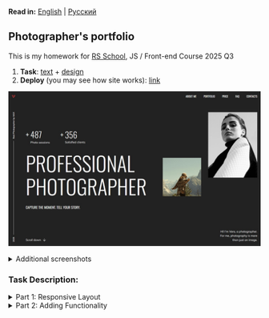 **Read in:** [English](README_en.md) | [Русский](README.md)

## Photographer's portfolio
This is my homework for [RS School](https://rs.school/), JS / Front-end Course 2025 Q3

1. **Task**: [text](https://github.com/rolling-scopes-school/tasks/blob/master/stage1/tasks/portfolio/portfolio-part-1.md) + [design](https://www.figma.com/design/iFsApEUsf6tPwXas56gOiT/Portfolio?node-id=26-1637&t=L9uya9x6r8IlKFzP-0)
2. **Deploy** (you may see how site works): [link](https://rolling-scopes-school.github.io/thefoxtale-JSFE2025Q3/portfolio/)

![Main](assets/screenshots/main.jpg)

<details>
<summary>Additional screenshots</summary>

![Medium](assets/screenshots/medium.jpg)
![Small](assets/screenshots/small.jpg)
</details>

### Task Description:

<details>
<summary>Part 1: Responsive Layout</summary>

1. The layout of the page sections matches the design at a screen width of 1440px and above: <b>+40</b>
    - [x] header: <b>+4</b>
    - [x] Hero section: <b>+4</b>
    - [x] About section: <b>+4</b>
    - [x] Portfolio section: <b>+4</b>
    - [x] Price section: <b>+4</b>
    - [x] FAQ section: <b>+4</b>
    - [x] footer: <b>+4</b>
    - [x] When scaling the browser page (<100%) or increasing the page width (>1440px), the layout of the page (except slider's content) is centered rather than shifted to the side and not stretched across the entire width: <b>+6</b>
    - [x] The background sections' color stretches across the entire width of the screen: <b>+6</b>


2. The layout of the page sections matches the design at a screen width of 768px: <b>+28</b>
    - [x] header: <b>+4</b>
    - [x] Hero section: <b>+4</b>
    - [x] About section: <b>+4</b>
    - [x] Portfolio section: <b>+4</b>
    - [x] Price section: <b>+4</b>
    - [x] FAQ section: <b>+4</b>
    - [x] footer: <b>+4</b>


3. The layout of the page sections matches the design at a screen width of 380px: <b>+28</b>
    - [x] header: <b>+4</b>
    - [x] Hero section: <b>+4</b>
    - [x] About section: <b>+4</b>
    - [x] Portfolio section: <b>+4</b>
    - [x] Price section: <b>+4</b>
    - [x] FAQ section: <b>+4</b>
    - [x] footer: <b>+4</b>


4. At any width between 1440px and 380px, no horizontal scrollbar appears. All page content displays exactly as intended by the design — nothing is cropped, removed, or shifted: <b>+12</b>
    - [x] no horizontal scroll bar between 1440px and 768px widths: <b>+6</b>
    - [x] no horizontal scroll bar between 768px and 380px widths: <b>+6</b>


5. During smooth resizing of the browser window from 1440px to 380px, the layout occupies the full width of the window (including specified margins), elements adjust their sizes and positions appropriately without full scaling, no elements overlap, and images maintain their correct aspect ratios:
    - [x] <b>+8</b>


6. At screen widths of 768px, the menu and navigation links in header are concealed, and a burger menu icon is displayed:
    - [x] <b>+4</b> (Note: Activation of the burger menu icon is not evaluated at this stage.)


7. Interactivity: <b>+26</b>
    - [x] Smooth scrolling with anchor links: <b>+4</b>
    - [x] Interactivity of the links and buttons is implemented according to the Figma layout. Interactivity includes not only changing cursor's appearance, for example, using the cursor: pointer property, but also the use of other visual effects, such as changing the background color or font color, following the Styleguide in the Figma layout. If the interactivity is not specified in the Styleguide, cursor: pointer property is enough: <b>+4</b>
    - [x] Each Package-card in the Packages & Pricing section is interactive (color for border and button) when hovering over any area of the card: <b>+6</b>
    - [x] Each accordion's header in the FAQ section is interactive (color for name and "plus" sign) when hovering over any area of the header, except content of this accordion: <b>+6</b> (Note: Opening/closing of accordion sections is not evaluated at this stage.)
    - [x] Mandatory requirement for interactivity: smooth change in the appearance of an element on hover, without affecting adjacent elements: <b>+2</b>
    - [x] Hover effects are active on desktop devices (as per the Desktop device type in DevTools) and are disabled for mobile devices (as per the Mobile device type in DevTools): <b>+4</b>


8. Checking validation of the page: <b>+14</b>
    - [x] The layout for the page is validated and error-free according to the W3C Validator (https://validator.w3.org/): <b>+6</b>
        - Valid markup of checked page corresponds to the message "Document checking completed. No errors or warnings to show." In this case, you assigns the full points for the checked page (+6).
        - If there are warnings but no errors, you assigns half of the points (+3) for the checked page
    - [x] Favicon is added to the page: <b>+4</b>
    - [x] Only one h1 on the page: <b>+4</b>
</details>

<details>
<summary>Part 2: Adding Functionality</summary>

1. Implementation of the burger menu: +40
    - [x] At 768px and below, the navigation panel hides, and a burger icon appears: +4
    - [x] The burger icon is created using HTML and CSS without the use of images/svg: +4
    - [x] When clicking the burger icon, the burger menu slides out from the right, and the burger icon smoothly transforms into a cross: +4
    - [x] The burger menu occupies the entire available screen area below the <header> block: +4
    - [x] The placement and sizes of elements in the burger menu correspond to the layout (horizontal and vertical centering of menu items): +4
    - [x] When clicking the cross, the burger menu smoothly hides, moving to the right of the screen, and the cross smoothly transforms into a burger icon: +4
    - [x] When clicking on any link in the menu, the burger menu smoothly hides to the right, and the cross smoothly transforms into a burger icon: +4
    - [x] Links scroll smoothly to their anchor points: +4
    - [x] The page behind the open menu does not scroll. After closing the menu, scrolling works again: +4
    - [x] Above 768px, both the burger icon and menu are hidden, and the standard navigation panel is shown: +4


2. Implementation of the Slider: +40
    - [x] By default, the slider track must be horizontally centered on the page: +4
    - [x] On desktop, slider scrolling is activated by hovering the cursor over the left or right area: +8
    - [x] On desktop, the active area for scrolling the slider is ~30% of the screen width on each side: +8
    - [x] On desktop, the remaining area in the center is inactive: +4
    - [x] On mobile, the slider is scrolled by swiping with a finger: +8
    - [x] The slider's end positions are aligned with the page content on either side. Scrolling is locked beyond these points: +8


3. Implementation of the accordions in the FAQ section: +24
    - [x] By default, the first accordion is open: +4
    - [x] You can open or close the accordion by clicking anywhere on its header: +4
    - [x] Only one accordion can be open at a time (opening a new one closes the previous): +8
    - [x] Accordion state persists after page reload: +8


4. Implementation of the modals: +22
    - [x] A modal opens when you click any "BOOK NOW" button in the cards within the Packages & Pricing section: +6
    - [x] The part of the page outside the Modal is darkened: +4
    - [x] When the Modal is open, the vertical scroll of the page becomes inactive; when closed, it becomes active again: +4
    - [x] Clicking both outside the modal and on the close button closes it: +4
    - [x] The Modal is centered on both axes, sizes of modal elements and their layout match the design: +4


5. Implementation of the scroll down button: +4
    - [x] When the button is clicked, the page scrolls to About section: +4
</details>

